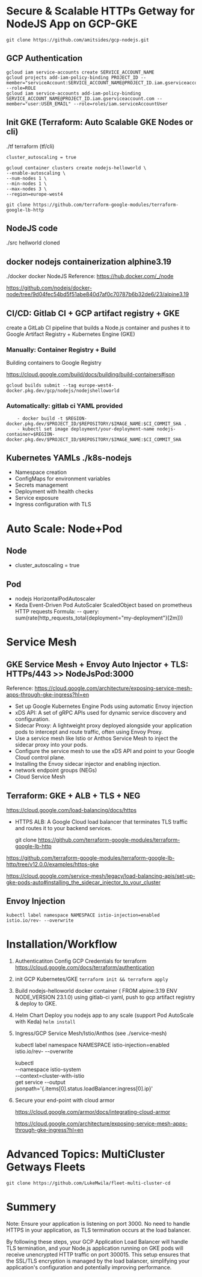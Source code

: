# Secure & Scalable HTTPs Getway for NodeJS App on GCP-GKE 

    git clone https://github.com/amitsides/gcp-nodejs.git 


## GCP Authentication
    gcloud iam service-accounts create SERVICE_ACCOUNT_NAME
    gcloud projects add-iam-policy-binding PROJECT_ID --member="serviceAccount:SERVICE_ACCOUNT_NAME@PROJECT_ID.iam.gserviceaccount.com" --role=ROLE
    gcloud iam service-accounts add-iam-policy-binding SERVICE_ACCOUNT_NAME@PROJECT_ID.iam.gserviceaccount.com --member="user:USER_EMAIL" --role=roles/iam.serviceAccountUser

## Init GKE (Terraform: Auto Scalable GKE Nodes or cli)
./tf terraform (tf/cli)
    
    cluster_autoscaling = true

    gcloud container clusters create nodejs-helloworld \
    --enable-autoscaling \
    --num-nodes 1 \
    --min-nodes 1 \
    --max-nodes 3 \
    --region=europe-west4

    git clone https://github.com/terraform-google-modules/terraform-google-lb-http

## NodeJS code
./src hellworld
cloned

## docker nodejs containerization alphine3.19
./docker  docker NodeJS
Reference:
https://hub.docker.com/_/node

https://github.com/nodejs/docker-node/tree/9d04fec54bd5f51abe840d7af0c70787b6b32de6/23/alpine3.19


## CI/CD: Gitlab CI + GCP artifact registry + GKE
create a GitLab CI pipeline that builds a Node.js container and pushes it to
 Google Artifact Registry + Kubernetes Engine (GKE) 

### Manually: Container Registry + Build
Building containers to Google Registry

https://cloud.google.com/build/docs/building/build-containers#json

    gcloud builds submit --tag europe-west4-docker.pkg.dev/gcp/nodejs/nodejshelloworld

### Automatically:  gitlab ci <b>YAML</b> provided
        - docker build -t $REGION-docker.pkg.dev/$PROJECT_ID/$REPOSITORY/$IMAGE_NAME:$CI_COMMIT_SHA .
        - kubectl set image deployment/your-deployment-name nodejs-container=$REGION-docker.pkg.dev/$PROJECT_ID/$REPOSITORY/$IMAGE_NAME:$CI_COMMIT_SHA

## Kubernetes YAMLs ./k8s-nodejs
- Namespace creation
- ConfigMaps for environment variables
- Secrets management
- Deployment with health checks
- Service exposure
- Ingress configuration with TLS

# Auto Scale: Node+Pod
## Node
- cluster_autoscaling = true
## Pod
- nodejs HorizontalPodAutoscaler
- Keda Event-Driven Pod AutoScaler ScaledObject based on prometheus HTTP requests Formula:
-- query: sum(rate(http_requests_total{deployment="my-deployment"}[2m]))

# Service Mesh
## GKE Service Mesh + Envoy Auto Injector + TLS: HTTPs/443 >> NodeJsPod:3000

Reference: 
https://cloud.google.com/architecture/exposing-service-mesh-apps-through-gke-ingress?hl=en

- Set up Google Kubernetes Engine Pods using automatic Envoy injection
- xDS API: A set of gRPC APIs used for dynamic service discovery and configuration.
- Sidecar Proxy: A lightweight proxy deployed alongside your application pods to intercept and route traffic, often using Envoy Proxy.
- Use a service mesh like Istio or Anthos Service Mesh to inject the sidecar proxy into your pods.
- Configure the service mesh to use the xDS API and point to your Google Cloud control plane.
- Installing the Envoy sidecar injector and enabling injection.
- network endpoint groups (NEGs) 
- Cloud Service Mesh

## Terraform: GKE + ALB + TLS + NEG

https://cloud.google.com/load-balancing/docs/https

- HTTPS ALB: A Google Cloud load balancer that terminates TLS traffic and routes it to your backend services.


    git clone https://github.com/terraform-google-modules/terraform-google-lb-http

https://github.com/terraform-google-modules/terraform-google-lb-http/tree/v12.0.0/examples/https-gke


https://cloud.google.com/service-mesh/legacy/load-balancing-apis/set-up-gke-pods-auto#installing_the_sidecar_injector_to_your_cluster

## Envoy Injection
    kubectl label namespace NAMESPACE istio-injection=enabled istio.io/rev- --overwrite
# Installation/Workflow

1. Authenticatiton Config GCP Credentials for terraform
https://cloud.google.com/docs/terraform/authentication

2. init GCP Kubernetes/GKE 
`terraform init && terraform apply`

3. Build nodejs-helloworld docker container ( FROM alpine:3.19 ENV NODE_VERSION 23.1.0) using gitlab-ci yaml, push to gcp artifact registry & deploy to GKE.

4. Helm Chart Deploy you nodejs app to any scale (support Pod AutoScale with Keda)
    `helm install`

5. Ingress/GCP Service Mesh/Istio/Anthos (see ./service-mesh)

    kubectl label namespace NAMESPACE istio-injection=enabled istio.io/rev- --overwrite

    kubectl \
      --namespace istio-system \
    --context=cluster-with-istio \
    get service --output jsonpath='{.items[0].status.loadBalancer.ingress[0].ip}'

6. Secure your end-point with cloud armor

    
    https://cloud.google.com/armor/docs/integrating-cloud-armor
    
    https://cloud.google.com/architecture/exposing-service-mesh-apps-through-gke-ingress?hl=en


# Advanced Topics: MultiCluster Getways Fleets

    git clone https://github.com/LukeMwila/fleet-multi-cluster-cd

# Summery

Note: Ensure your application is listening on port 3000.
No need to handle HTTPS in your application, as TLS termination occurs at the load balancer.

By following these steps, your GCP Application Load Balancer will handle TLS termination, and your Node.js application running on GKE pods will receive unencrypted HTTP traffic on port 300015. This setup ensures that the SSL/TLS encryption is managed by the load balancer, simplifying your application's configuration and potentially improving performance.

